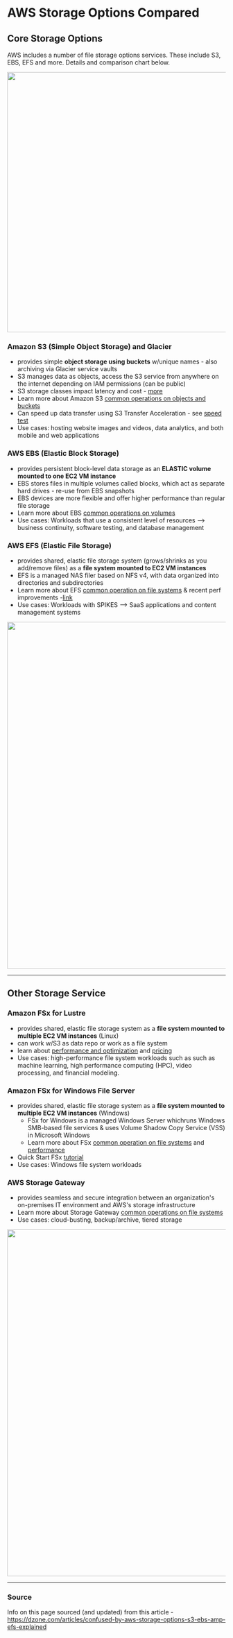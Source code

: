 # AWS Storage Options Compared

## Core Storage Options

AWS includes a number of file storage options services.  These include S3, EBS, EFS and more.  Details and comparison chart below.  

<img src="https://github.com/lynnlangit/Hello-AWS-Data-Services/blob/master/images/s3-ebs-efs-fsx.png" width=600>

### Amazon S3 (Simple Object Storage) and Glacier
- provides simple **object storage using buckets** w/unique names - also archiving via Glacier service vaults
- S3 manages data as objects, access the S3 service from anywhere on the internet depending on IAM permissions (can be public)
- S3 storage classes impact latency and cost - [more](https://aws.amazon.com/s3/storage-classes)
- Learn more about Amazon S3 [common operations on objects and buckets](https://docs.aws.amazon.com/AmazonS3/latest/dev/using-with-s3-actions.html)
- Can speed up data transfer using S3 Transfer Acceleration - see [speed test](http://s3-accelerate-speedtest.s3-accelerate.amazonaws.com/en/accelerate-speed-comparsion.html)
- Use cases: hosting website images and videos, data analytics, and both mobile and web applications

### AWS EBS (Elastic Block Storage) 
- provides persistent block-level data storage as an **ELASTIC volume mounted to one EC2 VM instance**
- EBS stores files in multiple volumes called blocks, which act as separate hard drives - re-use from EBS snapshots
- EBS devices are more flexible and offer higher performance than regular file storage
- Learn more about EBS [common operations on volumes](https://cloud.netapp.com/blog/ebs-volumes-5-lesser-known-functions#5less-known)
- Use cases: Workloads that use a consistent level of resources --> business continuity, software testing, and database management

### AWS EFS (Elastic File Storage)
- provides shared, elastic file storage system (grows/shrinks as you add/remove files) as a **file system mounted to EC2 VM instances**
- EFS is a managed NAS filer based on NFS v4, with data organized into directories and subdirectories
- Learn more about EFS [common operation on file systems](https://docs.aws.amazon.com/efs/latest/ug/wt1-getting-started.html) & recent perf improvements -[link](https://aws.amazon.com/about-aws/whats-new/2021/01/amazon-elastic-file-system-triples-read-throughput/)
- Use cases: Workloads with SPIKES --> SaaS applications and content management systems
<img src="https://github.com/lynnlangit/Hello-AWS-Data-Services/blob/master/images/storage-comparison.png" width=800>

---

## Other Storage Service

### Amazon FSx for Lustre
- provides shared, elastic file storage system as a **file system mounted to multiple EC2 VM instances** (Linux)
- can work w/S3 as data repo or work as a file system
- learn about [performance and optimization](https://docs.aws.amazon.com/fsx/latest/LustreGuide/performance.html) and [pricing](https://aws.amazon.com/fsx/lustre/pricing/)
- Use cases: high-performance file system workloads such as such as machine learning, high performance computing (HPC), video processing, and financial modeling.

### Amazon FSx for Windows File Server
- provides shared, elastic file storage system as a **file system mounted to multiple EC2 VM instances** (Windows)
  - FSx for Windows is a managed Windows Server whichruns Windows SMB-based file services & uses Volume Shadow Copy Service (VSS) in Microsoft Windows
  - Learn more about FSx [common operation on file systems](https://docs.aws.amazon.com/fsx/latest/WindowsGuide/using-file-shares.html) and [performance](https://docs.aws.amazon.com/fsx/latest/WindowsGuide/performance.html?icmpid=docs_fsx_console)
- Quick Start FSx [tutorial](https://aws.amazon.com/quickstart/architecture/amazon-fsx-windows-file-server/)
- Use cases: Windows file system workloads

### AWS Storage Gateway 
- provides seamless and secure integration between an organization's on-premises IT environment and AWS's storage infrastructure
- Learn more about Storage Gateway [common operations on file systems](https://docs.aws.amazon.com/storagegateway/latest/userguide/StorageGatewayConcepts.html)
- Use cases: cloud-busting, backup/archive, tiered storage
<img src="https://github.com/lynnlangit/Hello-AWS-Data-Services/blob/master/images/storage-gateway.png" width=800>

----
### Source

Info on this page sourced (and updated) from this article - https://dzone.com/articles/confused-by-aws-storage-options-s3-ebs-amp-efs-explained 


